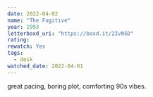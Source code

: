 ```yaml
---
date: 2022-04-02
name: "The Fugitive"
year: 1993
letterboxd_uri: "https://boxd.it/2IvN5D"
rating: 
rewatch: Yes
tags:
  - desk
watched_date: 2022-04-01
---
```


great pacing, boring plot, comforting 90s vibes.
